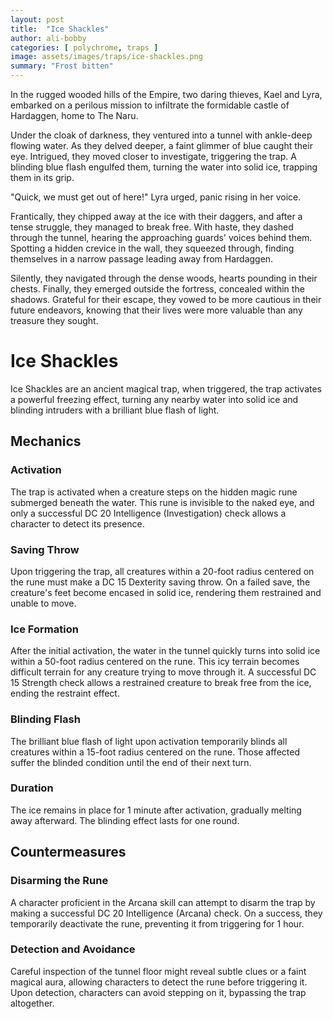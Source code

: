 ```yaml
---
layout: post
title:  "Ice Shackles"
author: ali-bobby
categories: [ polychrome, traps ]
image: assets/images/traps/ice-shackles.png
summary: "Frost bitten"
---
```


In the rugged wooded hills of the Empire, two daring thieves, Kael and Lyra, embarked on a perilous mission to infiltrate the formidable castle of Hardaggen, home to The Naru.

Under the cloak of darkness, they ventured into a tunnel with ankle-deep flowing water. As they delved deeper, a faint glimmer of blue caught their eye. Intrigued, they moved closer to investigate, triggering the trap. A blinding blue flash engulfed them, turning the water into solid ice, trapping them in its grip.

"Quick, we must get out of here!" Lyra urged, panic rising in her voice.

Frantically, they chipped away at the ice with their daggers, and after a tense struggle, they managed to break free. With haste, they dashed through the tunnel, hearing the approaching guards' voices behind them. Spotting a hidden crevice in the wall, they squeezed through, finding themselves in a narrow passage leading away from Hardaggen.

Silently, they navigated through the dense woods, hearts pounding in their chests. Finally, they emerged outside the fortress, concealed within the shadows. Grateful for their escape, they vowed to be more cautious in their future endeavors, knowing that their lives were more valuable than any treasure they sought.

# Ice Shackles
Ice Shackles are an ancient magical trap, when triggered, the trap activates a powerful freezing effect, turning any nearby water into solid ice and blinding intruders with a brilliant blue flash of light.

## Mechanics

### Activation
The trap is activated when a creature steps on the hidden magic rune submerged beneath the water. This rune is invisible to the naked eye, and only a successful DC 20 Intelligence (Investigation) check allows a character to detect its presence.

### Saving Throw
Upon triggering the trap, all creatures within a 20-foot radius centered on the rune must make a DC 15 Dexterity saving throw. On a failed save, the creature's feet become encased in solid ice, rendering them restrained and unable to move.

### Ice Formation
After the initial activation, the water in the tunnel quickly turns into solid ice within a 50-foot radius centered on the rune. This icy terrain becomes difficult terrain for any creature trying to move through it. A successful DC 15 Strength check allows a restrained creature to break free from the ice, ending the restraint effect.

### Blinding Flash
The brilliant blue flash of light upon activation temporarily blinds all creatures within a 15-foot radius centered on the rune. Those affected suffer the blinded condition until the end of their next turn.

### Duration
The ice remains in place for 1 minute after activation, gradually melting away afterward. The blinding effect lasts for one round.

## Countermeasures

### Disarming the Rune
A character proficient in the Arcana skill can attempt to disarm the trap by making a successful DC 20 Intelligence (Arcana) check. On a success, they temporarily deactivate the rune, preventing it from triggering for 1 hour.

### Detection and Avoidance
Careful inspection of the tunnel floor might reveal subtle clues or a faint magical aura, allowing characters to detect the rune before triggering it. Upon detection, characters can avoid stepping on it, bypassing the trap altogether.



